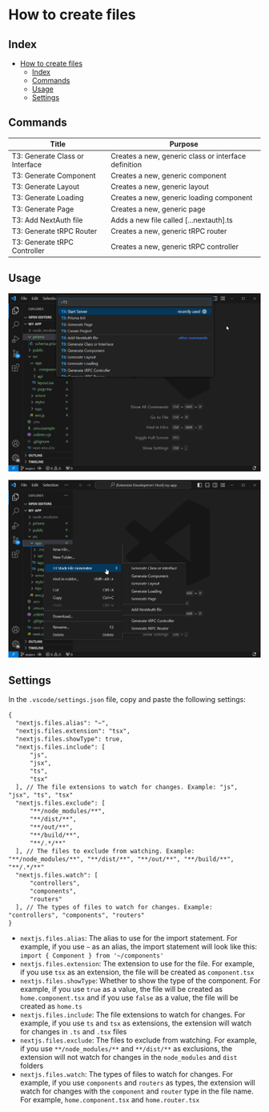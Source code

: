 # How to create files

## Index

- [How to create files](#how-to-create-files)
  - [Index](#index)
  - [Commands](#commands)
  - [Usage](#usage)
  - [Settings](#settings)

## Commands

| Title                           | Purpose                                              |
| ------------------------------- | ---------------------------------------------------- |
| T3: Generate Class or Interface | Creates a new, generic class or interface definition |
| T3: Generate Component          | Creates a new, generic component                     |
| T3: Generate Layout             | Creates a new, generic layout                        |
| T3: Generate Loading            | Creates a new, generic loading component             |
| T3: Generate Page               | Creates a new, generic page                          |
| T3: Add NextAuth file           | Adds a new file called [...nextauth].ts              |
| T3: Generate tRPC Router        | Creates a new, generic tRPC router                   |
| T3: Generate tRPC Controller    | Creates a new, generic tRPC controller               |

## Usage

![commands](https://raw.githubusercontent.com/ManuelGil/vscode-nextjs-generator/main/docs/images/commands.png)

![menu-general](https://raw.githubusercontent.com/ManuelGil/vscode-nextjs-generator/main/docs/images/menu-general.png)

## Settings

In the `.vscode/settings.json` file, copy and paste the following settings:

```jsonc
{
  "nextjs.files.alias": "~",
  "nextjs.files.extension": "tsx",
  "nextjs.files.showType": true,
  "nextjs.files.include": [
      "js",
      "jsx",
      "ts",
      "tsx"
  ], // The file extensions to watch for changes. Example: "js", "jsx", "ts", "tsx"
  "nextjs.files.exclude": [
      "**/node_modules/**",
      "**/dist/**",
      "**/out/**",
      "**/build/**",
      "**/.*/**"
  ], // The files to exclude from watching. Example: "**/node_modules/**", "**/dist/**", "**/out/**", "**/build/**", "**/.*/**"
  "nextjs.files.watch": [
      "controllers",
      "components",
      "routers"
  ], // The types of files to watch for changes. Example: "controllers", "components", "routers"
}
```

- `nextjs.files.alias`: The alias to use for the import statement. For example, if you use `~` as an alias, the import statement will look like this: `import { Component } from '~/components'`
- `nextjs.files.extension`: The extension to use for the file. For example, if you use `tsx` as an extension, the file will be created as `component.tsx`
- `nextjs.files.showType`: Whether to show the type of the component. For example, if you use `true` as a value, the file will be created as `home.component.tsx` and if you use `false` as a value, the file will be created as `home.ts`
- `nextjs.files.include`: The file extensions to watch for changes. For example, if you use `ts` and `tsx` as extensions, the extension will watch for changes in `.ts` and `.tsx` files
- `nextjs.files.exclude`: The files to exclude from watching. For example, if you use `**/node_modules/**` and `**/dist/**` as exclusions, the extension will not watch for changes in the `node_modules` and `dist` folders
- `nextjs.files.watch`: The types of files to watch for changes. For example, if you use `components` and `routers` as types, the extension will watch for changes with the `component` and `router` type in the file name. For example, `home.component.tsx` and `home.router.tsx`
